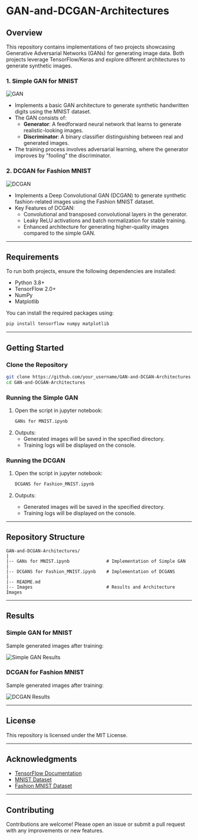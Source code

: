 # **GAN-and-DCGAN-Architectures**

## Overview

This repository contains implementations of two projects showcasing Generative Adversarial Networks (GANs) for generating image data. Both projects leverage TensorFlow/Keras and explore different architectures to generate synthetic images.

### 1. **Simple GAN for MNIST**
![GAN](images/GANs.png)
   - Implements a basic GAN architecture to generate synthetic handwritten digits using the MNIST dataset.
   - The GAN consists of:
     - **Generator**: A feedforward neural network that learns to generate realistic-looking images.
     - **Discriminator**: A binary classifier distinguishing between real and generated images.
   - The training process involves adversarial learning, where the generator improves by "fooling" the discriminator.

### 2. **DCGAN for Fashion MNIST**
![DCGAN](images/DCGAN.png)
   - Implements a Deep Convolutional GAN (DCGAN) to generate synthetic fashion-related images using the Fashion MNIST dataset.
   - Key Features of DCGAN:
     - Convolutional and transposed convolutional layers in the generator.
     - Leaky ReLU activations and batch normalization for stable training.
     - Enhanced architecture for generating higher-quality images compared to the simple GAN.

---

## Requirements

To run both projects, ensure the following dependencies are installed:

- Python 3.8+
- TensorFlow 2.0+
- NumPy
- Matplotlib

You can install the required packages using:

```bash
pip install tensorflow numpy matplotlib
```

---

## Getting Started

### Clone the Repository

```bash
git clone https://github.com/your_username/GAN-and-DCGAN-Architectures.git
cd GAN-and-DCGAN-Architectures
```

### Running the Simple GAN
1. Open the script in jupyter notebook:
   ```bash
   GANs for MNIST.ipynb
   ```
2. Outputs:
   - Generated images will be saved in the specified directory.
   - Training logs will be displayed on the console.

### Running the DCGAN
1. Open the script in jupyter notebook:

   ```bash
   DCGANS for Fashion_MNIST.ipynb
   ```
3. Outputs:
   - Generated images will be saved in the specified directory.
   - Training logs will be displayed on the console.

---

## Repository Structure

```
GAN-and-DCGAN-Architectures/
|
|-- GANs for MNIST.ipynb              # Implementation of Simple GAN
|
|-- DCGANS for Fashion_MNIST.ipynb    # Implementation of DCGANS
|
|-- README.md
|-- Images                            # Results and Architecture Images
```

---

## Results

### Simple GAN for MNIST
Sample generated images after training:

![Simple GAN Results](images/mnist_results.png)

### DCGAN for Fashion MNIST
Sample generated images after training:

![DCGAN Results](images/fashionmnist_results.png)

---

## License

This repository is licensed under the MIT License.

---

## Acknowledgments

- [TensorFlow Documentation](https://www.tensorflow.org/)
- [MNIST Dataset](http://yann.lecun.com/exdb/mnist/)
- [Fashion MNIST Dataset](https://github.com/zalandoresearch/fashion-mnist)

---

## Contributing

Contributions are welcome! Please open an issue or submit a pull request with any improvements or new features.
